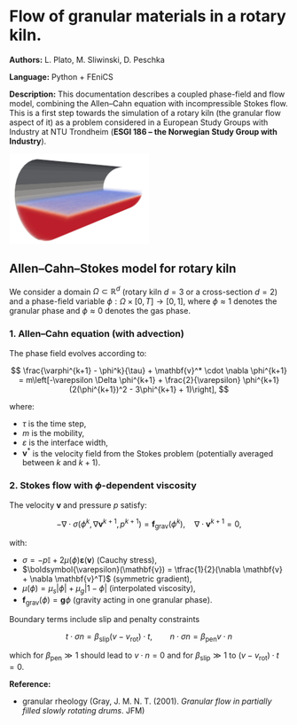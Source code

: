 # Flow of granular materials in a rotary kiln.

**Authors:** L. Plato, M. Sliwinski, D. Peschka

**Language:** Python + FEniCS

**Description:** This documentation describes a coupled phase-field and flow model, combining the Allen–Cahn equation with incompressible Stokes flow. This is a first step towards the simulation of a rotary kiln (the granular flow aspect of it) as a problem considered in a  European Study Groups with Industry at NTU Trondheim (**ESGI 186 – the Norwegian Study Group with Industry**).

<img src="media/kiln.gif" width="50%">

## Allen–Cahn–Stokes model for rotary kiln

We consider a domain $\Omega \subset \mathbb{R}^d$ (rotary kiln $d=3$ or a cross-section $d=2$) and a phase-field variable $\phi : \Omega \times [0, T] \to [0, 1]$, where $\phi \approx 1$ denotes the granular phase and $\phi \approx 0$ denotes the gas phase.

### 1. Allen–Cahn equation (with advection)

The phase field evolves according to:

$$
\frac{\varphi^{k+1} - \phi^k}{\tau} + \mathbf{v}^* \cdot \nabla \phi^{k+1} = m\left[-\varepsilon \Delta \phi^{k+1} + \frac{2}{\varepsilon} \phi^{k+1} (2(\phi^{k+1})^2 - 3\phi^{k+1} + 1)\right],
$$

where:

* $\tau$ is the time step,
* $m$ is the mobility,
* $\varepsilon$ is the interface width,
* $\mathbf{v}^*$ is the velocity field from the Stokes problem (potentially averaged between $k$ and $k+1$).

### 2. Stokes flow with $\phi$-dependent viscosity

The velocity $\mathbf{v}$ and pressure $p$ satisfy:

$$
-\nabla \cdot \sigma(\phi^k,\nabla\mathbf{v}^{k+1},p^{k+1}) = \mathbf{f}_{\text{grav}}(\phi^k), \quad \nabla \cdot \mathbf{v}^{k+1} = 0,
$$

with:

* $\sigma = -p\mathbb{I}+2 \mu(\phi) \boldsymbol{\varepsilon}(\mathbf{v})$ (Cauchy stress),
* $\boldsymbol{\varepsilon}(\mathbf{v}) = \tfrac{1}{2}(\nabla \mathbf{v} + \nabla \mathbf{v}^T)$ (symmetric gradient),
* $\mu(\phi) = \mu_s |\phi| + \mu_g |1 - \phi|$ (interpolated viscosity),
* $\mathbf{f}_{\text{grav}}(\phi) = \mathbf{g} \phi$ (gravity acting in one granular phase).

Boundary terms include slip and penalty constraints

$$
t\cdot\sigma n = \beta_{\text{slip}}(v-v_{\text{rot}})\cdot t,\qquad n\cdot\sigma n = \beta_{\text{pen}}v\cdot n
$$

which for $\beta_{\text{pen}}\gg 1$ should lead to $v\cdot n=0$ and for $\beta_{\text{slip}}\gg 1$ to $(v-v_{\text{rot}})\cdot t=0$.


**Reference:**
* granular rheology (Gray, J. M. N. T. (2001). *Granular flow in partially filled slowly rotating drums*. JFM)

